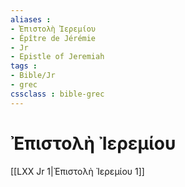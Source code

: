 ```yaml
---
aliases : 
- Ἐπιστολὴ Ἰερεμίου
- Épître de Jérémie
- Jr
- Epistle of Jeremiah
tags : 
- Bible/Jr
- grec
cssclass : bible-grec
---
```


# Ἐπιστολὴ Ἰερεμίου

[[LXX Jr 1|Ἐπιστολὴ Ἰερεμίου 1]]
